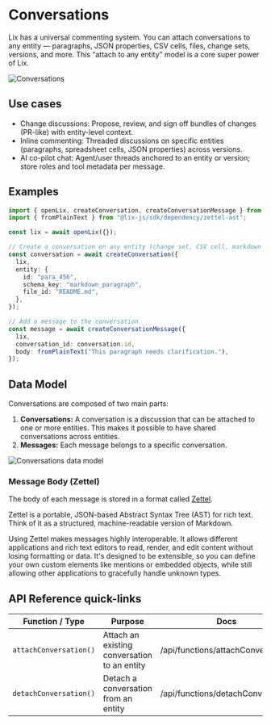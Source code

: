 # Conversations

Lix has a universal commenting system. You can attach conversations to any entity — paragraphs, JSON properties, CSV cells, files, change sets, versions, and more. This “attach to any entity” model is a core super power of Lix.

![Conversations](/comments.svg)

## Use cases

- Change discussions: Propose, review, and sign off bundles of changes (PR-like) with entity-level context.
- Inline commenting: Threaded discussions on specific entities (paragraphs, spreadsheet cells, JSON properties) across versions.
- AI co-pilot chat: Agent/user threads anchored to an entity or version; store roles and tool metadata per message.

## Examples

```ts
import { openLix, createConversation, createConversationMessage } from "@lix-js/sdk";
import { fromPlainText } from "@lix-js/sdk/dependency/zettel-ast";

const lix = await openLix({});

// Create a conversation on any entity (change set, CSV cell, markdown paragraph, etc.)
const conversation = await createConversation({
  lix,
  entity: {
    id: "para_456",
    schema_key: "markdown_paragraph",
    file_id: "README.md",
  },
});

// Add a message to the conversation
const message = await createConversationMessage({
  lix,
  conversation_id: conversation.id,
  body: fromPlainText("This paragraph needs clarification."),
});
```

## Data Model

Conversations are composed of two main parts:

1. **Conversations:** A conversation is a discussion that can be attached to one or more entities. This makes it possible to have shared conversations across entities.
2. **Messages:** Each message belongs to a specific conversation.

![Conversations data model](/comments-data-model.svg)

### Message Body (Zettel)

The body of each message is stored in a format called [Zettel](https://github.com/opral/monorepo/tree/main/packages/zettel/zettel-ast).

Zettel is a portable, JSON-based Abstract Syntax Tree (AST) for rich text. Think of it as a structured, machine-readable version of Markdown.

Using Zettel makes messages highly interoperable. It allows different applications and rich text editors to read, render, and edit content without losing formatting or data. It's designed to be extensible, so you can define your own custom elements like mentions or embedded objects, while still allowing other applications to gracefully handle unknown types.

## API Reference quick-links

| Function / Type        | Purpose                                 | Docs                                           |
| ---------------------- | --------------------------------------- | ---------------------------------------------- |
| `attachConversation()` | Attach an existing conversation to an entity | /api/functions/attachConversation |
| `detachConversation()` | Detach a conversation from an entity    | /api/functions/detachConversation |
